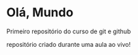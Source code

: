 # Olá, Mundo 
 Primeiro repositório do curso de git e github

 repositório criado durante uma aula ao vivo! 
